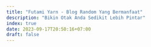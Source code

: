 ```yaml
---
title: "Futami Yarn - Blog Random Yang Bermanfaat"
description: "Bikin Otak Anda Sedikit Lebih Pintar"
index: true
date: 2023-09-17T20:50:16+07:00
draft: false
---
```


